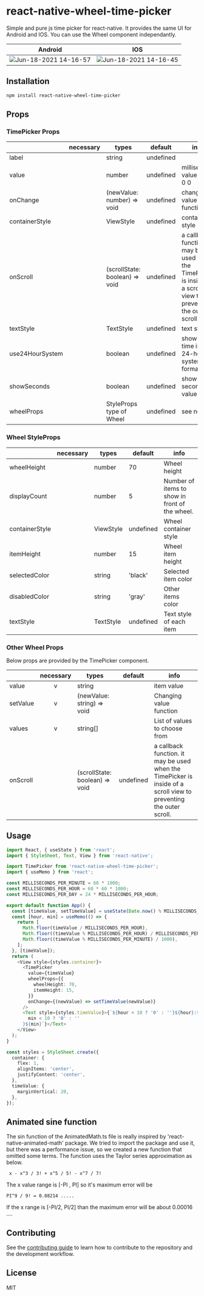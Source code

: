 # react-native-wheel-time-picker

Simple and pure js time picker for react-native. It provides the same UI for Android and IOS. You can use the Wheel component independantly.

|                                                            Android                                                             |                                                              IOS                                                               |
| :----------------------------------------------------------------------------------------------------------------------------: | :----------------------------------------------------------------------------------------------------------------------------: |
| ![Jun-18-2021 14-16-57](https://user-images.githubusercontent.com/17980230/122510071-e6491b80-d03f-11eb-8c47-ac670fa4555e.gif) | ![Jun-18-2021 14-16-45](https://user-images.githubusercontent.com/17980230/122510087-ee08c000-d03f-11eb-8f46-a25817109316.gif) |

## Installation

```sh
npm install react-native-wheel-time-picker
```

## Props

### TimePicker Props

|                | necessary | types                          | default   | info                                                                                                               |
| -------------- | :-------: | ------------------------------ | --------- | ------------------------------------------------------------------------------------------------------------------ |
| label          |           | string                         | undefined |                                                                                                                    |
| value          |           | number                         | undefined | millisecond value after 0 0                                                                                        |
| onChange       |           | (newValue: number) => void     | undefined | changing value function                                                                                            |
| containerStyle |           | ViewStyle                      | undefined | container style                                                                                                    |
| onScroll       |           | (scrollState: boolean) => void | undefined | a callback function. it may be used when the TimePicker is inside of a scroll view to preventing the outer scroll. |
| textStyle      |           | TextStyle                      | undefined | text style                                                                                                         |
| use24HourSystem|           | boolean                        | undefined | show the time in 24-hour system format                   |
| showSeconds    |           | boolean                        | undefined | show seconds value                |
| wheelProps     |           | StyleProps type of Wheel       | undefined | see next                                                                                                           |

### Wheel StyleProps

|                | necessary | types     | default   | info                    |
| -------------- | :-------: | --------- | --------- | ----------------------- |
| wheelHeight    |           | number    | 70        | Wheel height            |
| displayCount   |           | number    | 5         | Number of items to show in front of the wheel.   |
| containerStyle |           | ViewStyle | undefined | Wheel container style   |
| itemHeight     |           | number    | 15        | Wheel item height       |
| selectedColor  |           | string    | 'black'   | Selected item color     |
| disabledColor  |           | string    | 'gray'    | Other items color       |
| textStyle      |           | TextStyle | undefined | Text style of each item |

### Other Wheel Props
Below props are provided by the TimePicker component.

|             | necessary | types                          | default   | info                                                                                                               |
| ----------- | :-------: | ------------------------------ | --------- | ------------------------------------------------------------------------------------------------------------------ |
| value       |     v     | string                         |           | item value                                                                                                         |
| setValue    |     v     | (newValue: string) => void     |           | Changing value function                                                                                            |
| values      |     v     | string[]                       |           | List of values to choose from                                                                                      |
| onScroll    |           | (scrollState: boolean) => void | undefined | a callback function. it may be used when the TimePicker is inside of a scroll view to preventing the outer scroll. |

## Usage

```ts
import React, { useState } from 'react';
import { StyleSheet, Text, View } from 'react-native';

import TimePicker from 'react-native-wheel-time-picker';
import { useMemo } from 'react';

const MILLISECONDS_PER_MINUTE = 60 * 1000;
const MILLISECONDS_PER_HOUR = 60 * 60 * 1000;
const MILLISECONDS_PER_DAY = 24 * MILLISECONDS_PER_HOUR;

export default function App() {
  const [timeValue, setTimeValue] = useState(Date.now() % MILLISECONDS_PER_DAY);
  const [hour, min] = useMemo(() => {
    return [
      Math.floor(timeValue / MILLISECONDS_PER_HOUR),
      Math.floor((timeValue % MILLISECONDS_PER_HOUR) / MILLISECONDS_PER_MINUTE),
      Math.floor((timeValue % MILLISECONDS_PER_MINUTE) / 1000),
    ];
  }, [timeValue]);
  return (
    <View style={styles.container}>
      <TimePicker
        value={timeValue}
        wheelProps={{
          wheelHeight: 70,
          itemHeight: 15,
        }}
        onChange={(newValue) => setTimeValue(newValue)}
      />
      <Text style={styles.timeValue}>{`${hour < 10 ? '0' : ''}${hour}:${
        min < 10 ? '0' : ''
      }${min}`}</Text>
    </View>
  );
}

const styles = StyleSheet.create({
  container: {
    flex: 1,
    alignItems: 'center',
    justifyContent: 'center',
  },
  timeValue: {
    marginVertical: 20,
  },
});
```

## Animated sine function
The sin function of the AnimatedMath.ts file is really inspired by 'react-native-animated-math' package. We tried to import the package and use it, but there was a performance issue, so we created a new function that omitted some terms. The function uses the Taylor series approximation as below.
```
 x - x^3 / 3! + x^5 / 5! - x^7 / 7!
``` 
The x value range is [-PI , PI] so it's maximum error will be 
```
PI^9 / 9! = 0.08214 .....
```
If the x range is [-PI/2, PI/2] than the maximum error will be about 0.00016 ....



## Contributing

See the [contributing guide](CONTRIBUTING.md) to learn how to contribute to the repository and the development workflow.

## License

MIT
